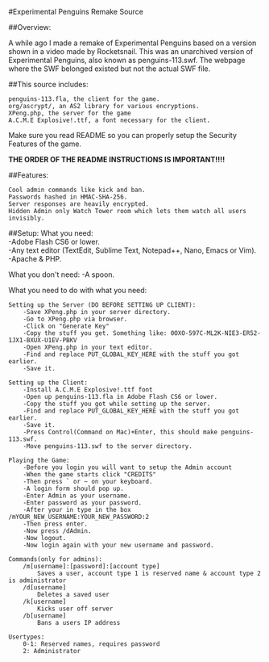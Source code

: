 #Experimental Penguins Remake Source

##Overview:

A while ago I made a remake of Experimental Penguins based on a version shown in a video made by Rocketsnail. This was an unarchived version of Experimental Penguins, also known as penguins-113.swf. The webpage where the SWF belonged existed but not the actual SWF file.

##This source includes:

    penguins-113.fla, the client for the game.
    org/ascrypt/, an AS2 library for various encryptions.
    XPeng.php, the server for the game
    A.C.M.E Explosive!.ttf, a font necessary for the client.

Make sure you read README so you can properly setup the Security Features of the game.

**THE ORDER OF THE README INSTRUCTIONS IS IMPORTANT!!!!**

##Features:

    Cool admin commands like kick and ban.
    Passwords hashed in HMAC-SHA-256.
    Server responses are heavily encrypted.
    Hidden Admin only Watch Tower room which lets them watch all users invisibly.

##Setup:
What you need:  
	-Adobe Flash CS6 or lower.  
	-Any text editor (TextEdit, Sublime Text, Notepad++, Nano, Emacs or Vim).  
	-Apache & PHP.  
	
What you don't need:
	-A spoon.

What you need to do with what you need:

	Setting up the Server (DO BEFORE SETTING UP CLIENT):
		-Save XPeng.php in your server directory.
		-Go to XPeng.php via browser.
		-Click on "Generate Key"
		-Copy the stuff you get. Something like: 0OXO-597C-ML2K-NIE3-ER52-1JX1-BXUX-U1EV-PBKV
		-Open XPeng.php in your text editor.
		-Find and replace PUT_GLOBAL_KEY_HERE with the stuff you got earlier.
		-Save it.

	Setting up the Client:
		-Install A.C.M.E Explosive!.ttf font
		-Open up penguins-113.fla in Adobe Flash CS6 or lower.
		-Copy the stuff you got while setting up the server.
		-Find and replace PUT_GLOBAL_KEY_HERE with the stuff you got earlier.
		-Save it.
		-Press Control(Command on Mac)+Enter, this should make penguins-113.swf.
		-Move penguins-113.swf to the server directory.

	Playing the Game:
		-Before you login you will want to setup the Admin account
		-When the game starts click "CREDITS"
		-Then press ` or ~ on your keyboard.
		-A login form should pop up.
		-Enter Admin as your username.
		-Enter password as your password.
		-After your in type in the box /mYOUR_NEW_USERNAME:YOUR_NEW_PASSWORD:2
		-Then press enter.
		-Now press /dAdmin.
		-Now logout.
		-Now login again with your new username and password.

	Commands(only for admins):
		/m[username]:[password]:[account type]
			Saves a user, account type 1 is reserved name & account type 2 is administrator
		/d[username]
			Deletes a saved user
		/k[username]
			Kicks user off server
		/b[username]
			Bans a users IP address

	Usertypes:
		0-1: Reserved names, requires password
		2: Administrator
